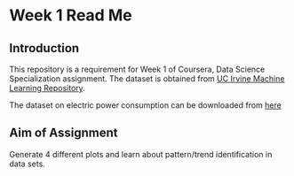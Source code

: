 Week 1 Read Me
================

Introduction
------------

This repository is a requirement for Week 1 of Coursera, Data Science Specialization assignment. The dataset is obtained from [UC Irvine Machine Learning Repository](http://archive.ics.uci.edu/ml/).

The dataset on electric power consumption can be downloaded from [here](https://d396qusza40orc.cloudfront.net/exdata%2Fdata%2Fhousehold_power_consumption.zip)

Aim of Assignment
-----------------

Generate 4 different plots and learn about pattern/trend identification in data sets.
